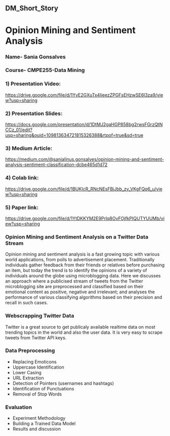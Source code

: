 ## DM_Short_Story

# Opinion Mining and Sentiment Analysis

### Name- Sania Gonsalves
### Course- CMPE255-Data Mining

### 1) Presentation Video:
https://drive.google.com/file/d/1YvE2GXuTx4IieezZPGFsEHzwSE6l3za9/view?usp=sharing

### 2) Presentation Slides:
https://docs.google.com/presentation/d/1DtMJ2gaHGP858bg2rwsFGrzQtNCCz_01/edit?usp=sharing&ouid=109813634721815326388&rtpof=true&sd=true

### 3) Medium Article:
https://medium.com/@sanialinus.gonsalves/opinion-mining-and-sentiment-analysis-sentiment-classification-dcbe465d1d72

### 4) Colab link:
https://drive.google.com/file/d/1BUKIcR_RNcNEsFBjJbb_zy_VKgFQq6_u/view?usp=sharing

### 5) Paper link: 
https://drive.google.com/file/d/1YtDKKYM2E9Prlq8OvFOjfkPIQUTYUUMb/view?usp=sharing


### Opinion Mining and Sentiment Analysis on a Twitter Data Stream
Opinion mining and sentiment analysis is a fast growing topic with various world applications, from polls to advertisement placement. Traditionally individuals gather feedback from their friends or relatives before purchasing an item, but today the trend is to identify the opinions of a variety of individuals around the globe using microblogging data. 
Here we discusses an approach where a publicised stream of tweets from the Twitter microblogging site are preprocessed and classified based on their emotional content as positive, negative and irrelevant; and analyses the performance of various classifying algorithms based on their precision and recall in such cases. 

### Webscrapping Twitter Data
Twitter is a great source to get publicaly available realtime data on most trending topics in the world and also the user data. 
It is very easy to scrape tweets from Twitter API keys.

### Data Preprocessing
* Replacing Emoticons 
* Uppercase Identification 
* Lower Casing
* URL Extraction
* Detection of Pointers (usernames and hashtags)
* Identification of Punctuations
* Removal of Stop Words 

### Evaluation
* Experiment Methodology
* Building a Trained Data Model
* Results and discussion
